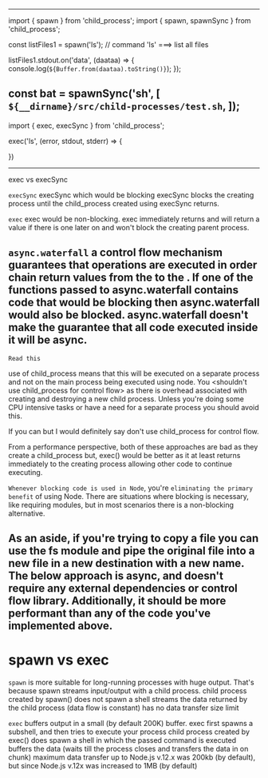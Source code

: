 ----------------------------------------------------------------------------------
import { spawn } from 'child_process';
import { spawn, spawnSync } from 'child_process';

const listFiles1 = spawn('ls');             // command 'ls' ===> list all files

listFiles1.stdout.on('data', (daataa) => {
    console.log(`${Buffer.from(daataa).toString()}`);
});

const bat = spawnSync('sh', [
      `${__dirname}/src/child-processes/test.sh`,
]);
----------------------------------------------------------------------------------
import { exec, execSync } from 'child_process';

exec('ls', (error, stdout, stderr) => {

})

----------------------------------------------------------------------------------
exec vs execSync

`execSync`
execSync which would be blocking 
execSync blocks the creating process until the child_process created using execSync returns.

`exec`
exec would be non-blocking.
exec immediately returns and will return a value if there is one later on and won't block the creating parent process.

`async.waterfall`
a control flow mechanism
guarantees that operations are executed in order 
chain return values from the <first function in the chain> to the <last function in the chain>. 
If one of the functions passed to async.waterfall contains code that would be blocking then async.waterfall would also be blocked. 
async.waterfall doesn't make the guarantee that all code executed inside it will be async.
----------------------------------------------------------------------------------

`Read this`

use of child_process means that this will be executed on a separate process and not on the main process being executed using node. 
You <shouldn't use child_process for control flow> as there is overhead associated with creating and destroying a new child process. 
Unless you're doing some CPU intensive tasks or have a need for a separate process you should avoid this.

If <you want to execute things synchronously> you can <wrap all of your code in a try-catch block> but I would definitely say don't use child_process for control flow.

From a performance perspective, 
    both of these approaches are bad as they create a child_process 
    but, exec() would be better as it at least returns immediately to the creating process allowing other code to continue executing. 
    
    
`Whenever blocking code is used in Node`, you're `eliminating the primary benefit` of using Node. 
There are situations where blocking is necessary, like requiring modules, but in most scenarios there is a non-blocking alternative.

As an aside, if you're trying to copy a file you can use the fs module and pipe the original file into a new file in a new destination with a new name. The below approach is async, and doesn't require any external dependencies or control flow library. Additionally, it should be more performant than any of the code you've implemented above.
----------------------------------------------------------------------------------


# spawn vs exec

`spawn`
is more suitable for long-running processes with huge output. 
That's because spawn streams input/output with a child process.
child process created by spawn()
    does not spawn a shell
    streams the data returned by the child process (data flow is constant)
    has no data transfer size limit
    

`exec` buffers output in a small (by default 200K) buffer. 
exec first spawns a subshell, and then tries to execute your process
child process created by exec()
    does spawn a shell in which the passed command is executed
    buffers the data (waits till the process closes and transfers the data in on chunk)
    maximum data transfer up to Node.js v.12.x was 200kb (by default), but since Node.js v.12x was increased to 1MB (by default)